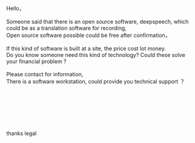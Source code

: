 <br>
<br>
<br>
Hello，<br>
<br>
Someone said that there is an open source software, deepspeech, which could be as a translation software for recording, <br>
Open source software possible could be free after confirmation， <br>
<br>
If this kind of software is built at a site, the price cost lot money. <br>
Do you know someone need this kind of technology?  Could these solve your financial problem ?<br>
<br>
Please contact for information,<br>
There is a software workstation, could provide you technical support ？<br>
<br>
<br>
<br>
<br>
<br>
<br>
<br>
thanks legal<br>
